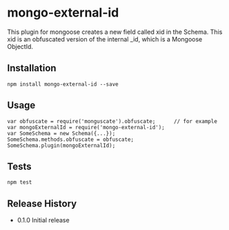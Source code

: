 mongo-external-id
=================

This plugin for mongoose creates a new field called xid in the Schema. This xid is an obfuscated version of the
internal _id, which is a Mongoose ObjectId.

## Installation

  ```npm install mongo-external-id --save```

## Usage

  ```
  var obfuscate = require('monguscate').obfuscate;      // for example
  var mongoExternalId = require('mongo-external-id');
  var SomeSchema = new Schema({...});
  SomeSchema.methods.obfuscate = obfuscate;
  SomeSchema.plugin(mongoExternalId);
  ```

## Tests

  ```npm test```

## Release History

* 0.1.0 Initial release
